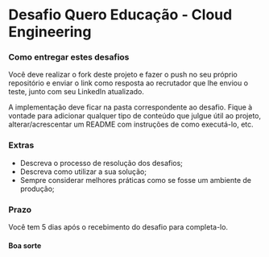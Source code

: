 # Desafio Quero Educação - Cloud Engineering

### Como entregar estes desafios
Você deve realizar o fork deste projeto e fazer o push no seu próprio repositório e enviar o link como resposta ao recrutador que lhe enviou o teste, junto com seu LinkedIn atualizado.

A implementação deve ficar na pasta correspondente ao desafio. Fique à vontade para adicionar qualquer tipo de conteúdo que julgue útil ao projeto, alterar/acrescentar um README com instruções de como executá-lo, etc.

### Extras
- Descreva o processo de resolução dos desafios;
- Descreva como utilizar a sua solução;
- Sempre considerar melhores práticas como se fosse um ambiente de produção;

### Prazo
Você tem 5 dias após o recebimento do desafio para completa-lo.

#### Boa sorte 
